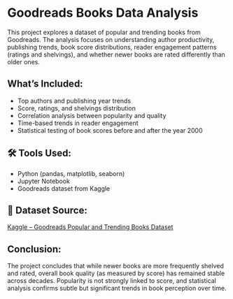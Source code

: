 # Goodreads Books Data Analysis

This project explores a dataset of popular and trending books from Goodreads. The analysis focuses on understanding author productivity, publishing trends, book score distributions, reader engagement patterns (ratings and shelvings), and whether newer books are rated differently than older ones.

## What’s Included:
- Top authors and publishing year trends
- Score, ratings, and shelvings distribution
- Correlation analysis between popularity and quality
- Time-based trends in reader engagement
- Statistical testing of book scores before and after the year 2000

## 🛠️ Tools Used:
- Python (pandas, matplotlib, seaborn)
- Jupyter Notebook
- Goodreads dataset from Kaggle

## 📂 Dataset Source:
[Kaggle – Goodreads Popular and Trending Books Dataset](https://www.kaggle.com/datasets/nikhil1e9/goodreads-books)

## Conclusion:
The project concludes that while newer books are more frequently shelved and rated, overall book quality (as measured by score) has remained stable across decades. Popularity is not strongly linked to score, and statistical analysis confirms subtle but significant trends in book perception over time.
